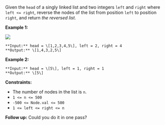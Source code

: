 Given the `head` of a singly linked list and two integers `left` and `right` where `left <= right`, reverse the nodes of the list from position `left` to position `right`, and return _the reversed list_.

**Example 1:**

![](https://assets.leetcode.com/uploads/2021/02/19/rev2ex2.jpg)
```
**Input:** head = \[1,2,3,4,5\], left = 2, right = 4
**Output:** \[1,4,3,2,5\]
```

**Example 2:**

```
**Input:** head = \[5\], left = 1, right = 1
**Output:** \[5\]
```

**Constraints:**

*   The number of nodes in the list is `n`.
*   `1 <= n <= 500`
*   `-500 <= Node.val <= 500`
*   `1 <= left <= right <= n`

**Follow up:** Could you do it in one pass?